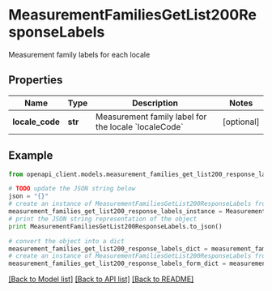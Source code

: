 # MeasurementFamiliesGetList200ResponseLabels

Measurement family labels for each locale

## Properties
Name | Type | Description | Notes
------------ | ------------- | ------------- | -------------
**locale_code** | **str** | Measurement family label for the locale &#x60;localeCode&#x60; | [optional] 

## Example

```python
from openapi_client.models.measurement_families_get_list200_response_labels import MeasurementFamiliesGetList200ResponseLabels

# TODO update the JSON string below
json = "{}"
# create an instance of MeasurementFamiliesGetList200ResponseLabels from a JSON string
measurement_families_get_list200_response_labels_instance = MeasurementFamiliesGetList200ResponseLabels.from_json(json)
# print the JSON string representation of the object
print MeasurementFamiliesGetList200ResponseLabels.to_json()

# convert the object into a dict
measurement_families_get_list200_response_labels_dict = measurement_families_get_list200_response_labels_instance.to_dict()
# create an instance of MeasurementFamiliesGetList200ResponseLabels from a dict
measurement_families_get_list200_response_labels_form_dict = measurement_families_get_list200_response_labels.from_dict(measurement_families_get_list200_response_labels_dict)
```
[[Back to Model list]](../README.md#documentation-for-models) [[Back to API list]](../README.md#documentation-for-api-endpoints) [[Back to README]](../README.md)


